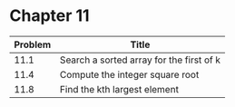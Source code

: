 # Chapter 11

|Problem|Title                                   |
|-------|----------------------------------------|
|11.1   |Search a sorted array for the first of k|
|11.4   |Compute the integer square root         |
|11.8   |Find the kth largest element            |
